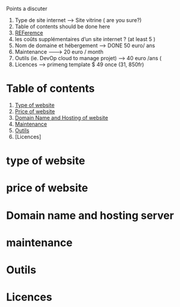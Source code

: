 
Points a discuter
1. Type de site internet --> Site vitrine ( are you sure?)
1. Table of contents should be done here
1. [REFeremce](https://reestart.com/prix-site-internet/)
1. les coûts supplémentaires d’un site internet ? (at least 5 )
1. Nom de domaine et hébergement --> DONE 50 euro/ ans
1. Maintenance ---> 20 euro / month
1. Outils (ie. DevOp cloud to manage projet) --> 40 euro /ans (
1. Licences --> primeng  template $ 49 once (31, 850fr)

# Table of contents
1. [Type of website](#type-of-website)
1. [Price of website](#price-of-website)
1. [Domain Name and Hosting of website](#domain-name-and-hosting-server)
1. [Maintenance](#maintenance)
1. [Outils](#Outils)
1. [Licences]

# type of website

# price of website

# Domain name and hosting server

# maintenance

# Outils

# Licences
